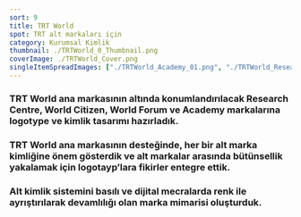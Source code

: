 ```yaml
---
sort: 9
title: TRT World
spot: TRT alt markaları için
category: Kurumsal Kimlik
thumbnail: ./TRTWorld_0_Thumbnail.png
coverImage: ./TRTWorld_Cover.png
singleItemSpreadImages: ["./TRTWorld_Academy_01.png", "./TRTWorld_Research_Centre_02.png", "./TRTWorld_World_Citizen_03.png", "./TRTWorld_World_Forum_04.png"]
---
```


### TRT World ana markasının altında konumlandırılacak Research Centre, World Citizen, World Forum ve Academy markalarına logotype ve kimlik tasarımı hazırladık.

### TRT World ana markasının desteğinde, her bir alt marka kimliğine önem gösterdik ve alt markalar arasında bütünsellik yakalamak için logotayp’lara fikirler entegre ettik.

### Alt kimlik sistemini basılı ve dijital mecralarda renk ile ayrıştırılarak devamlılığı olan marka mimarisi oluşturduk.
